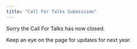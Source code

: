 ```yaml
---
title: "Call For Talks Submission"
---
```


Sorry the Call For Talks has now closed.

Keep an eye on the page for updates for next year.
